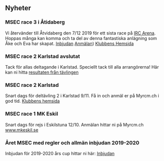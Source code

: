## Nyheter

### MSEC race 3 i Åtidaberg
Vi återvänder till Åtvidaberg den 7/12 2019 för ett sista race på [IRC Arena](https://www.facebook.com/ircarena). Hoppas många kan komma och ta del av denna fantastiska anlägning som Åke och Eva har skapat.
[Inbjudan](https://idrottonline.se/MRCLinkoping-Bilsport)
[Anmälan](https://www.myrcm.ch/myrcm/main?hId[1]=bkg&dId[E]=49565&pLa=en))
[Klubbens Hemsida](https://www.facebook.com/ircarena)

### MSEC race 2 Karlstad avslutat
Tack för allas deltagande i Karlstad. Speciellt tack till alla arrangörerna!
Här kan ni hitta [resultaten från tävlingen](https://www.myrcm.ch/myrcm/main?pLa=en&dFi=karlstad&dId[E]=49195&hId[1]=search)

### MSEC race 2 Karlstad
Snart dags för deltävling 2 i Karlstad 9/11.
Få in och anmäl er på Myrcm.ch i god tid.
[Klubbens hemsida](https://idrottonline.se/KarlstadMiniracingMHFUngdom-Bilsport)

### MSEC race 1 MK Eskil
Snart dags för rejs i Eskilstuna 12/10.
Anmälan hittar ni på Myrcm.ch
www.mkeskil.se

### Året MSEC med regler och allmän inbjudan 2019-2020
Inbjudan för 2019-2020 års cup hittar ni här: [Inbjudan](https://drive.google.com/file/d/1_3HFGBHzxH8RNRNw0zsxZIVdGvvZQHz0/view?fbclid=IwAR2iRAZEZd0inddBPvJ1EgiuqL3DjQmqjIHC65udkmRPJY3uAUK1WVdgLfo)

